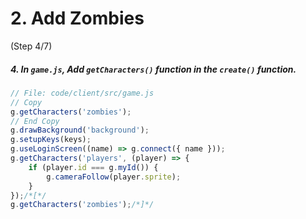 # 2. Add Zombies
(Step 4/7)

##### 4. In `game.js`, Add `getCharacters()` function in the `create()` function.

``` javascript
// File: code/client/src/game.js
// Copy
g.getCharacters('zombies');
// End Copy
g.drawBackground('background');
g.setupKeys(keys);
g.useLoginScreen((name) => g.connect({ name }));
g.getCharacters('players', (player) => {
	if (player.id === g.myId()) {
		g.cameraFollow(player.sprite);
	}
});/*[*/
g.getCharacters('zombies');/*]*/
```